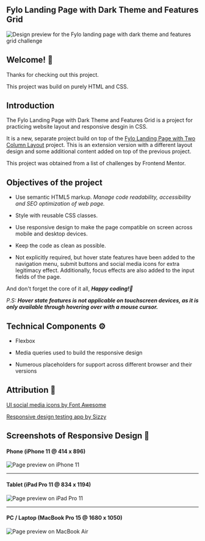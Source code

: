 ## Fylo Landing Page with Dark Theme and Features Grid

![Design preview for the Fylo landing page with dark theme and features grid challenge](./design/desktop-preview.jpg)

## Welcome! 👋

Thanks for checking out this project.

This project was build on purely HTML and CSS.

## Introduction

The Fylo Landing Page with Dark Theme and Features Grid is a project for practicing website layout and responsive desgin in CSS.

It is a new, separate project build on top of the [Fylo Landing Page with Two Column Layout](https://github.com/BernStrom/Fylo-Landing-Page-with-Two-Column-Layout/ "Fylo Landing Page with Two Column Layout") project. This is an extension version with a different layout design and some additional content added on top of the previous project.

This project was obtained from a list of challenges by Frontend Mentor.

## Objectives of the project

* Use semantic HTML5 markup. *Manage code readability, accessibility and SEO optimization of web page.*

* Style with reusable CSS classes. 

* Use responsive design to make the page compatible on screen across mobile and desktop devices.

* Keep the code as clean as possible.

* Not explicitly required, but hover state features have been added to the navigation menu, submit buttons and social media icons for extra legitimacy effect. Additionally, focus effects are also added to the input fields of the page.

And don't forget the core of it all, _**Happy coding!🚀**_

_P.S:_ _**Hover state features is not applicable on touchscreen devices, as it is only available through hovering over with a mouse cursor.**_

## Technical Components :gear:

* Flexbox

* Media queries used to build the responsive design

* Numerous placeholders for support across different browser and their versions

## Attribution :bookmark:

[UI social media icons by Font Awesome](https://fontawesome.com/ "Font Awesome")

[Responsive design testing app by Sizzy](https://a.paddle.com/v2/click/49831/114619?link=1947/ "Sizzy.co")

## Screenshots of Responsive Design :camera_flash:

#### Phone (iPhone 11 @ 414 x 896)
![Page preview on iPhone 11](./screenshots/iPhone-11_(414x896).png)
<hr />

#### Tablet (iPad Pro 11 @ 834 x 1194)
![Page preview on iPad Pro 11](./screenshots/iPad-Pro-11_(834x1194).png)
<hr />

#### PC / Laptop (MacBook Pro 15 @ 1680 x 1050)
![Page preview on MacBook Air](./screenshots/Macbook-Pro-15_(1680x1050).png)
